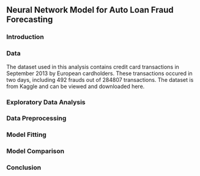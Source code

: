 ## Neural Network Model for Auto Loan Fraud Forecasting

### Introduction

### Data

The dataset used in this analysis contains credit card transactions in September 2013 by European cardholders. These transactions occured in two days, including 492 frauds out of 284807 transactions. The dataset is from Kaggle and can be viewed and downloaded here.

### Exploratory Data Analysis

### Data Preprocessing

### Model Fitting

### Model Comparison

### Conclusion
